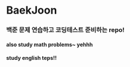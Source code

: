 # BaekJoon

### 백준 문제 연습하고 코딩테스트 준비하는 repo!

#### also study math problems~ yehhh
#### study english teps!!
